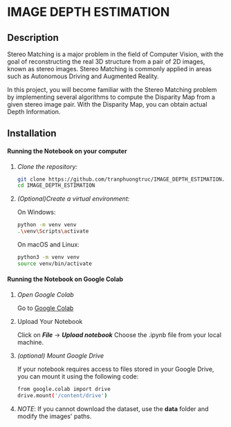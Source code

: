 # IMAGE DEPTH ESTIMATION
## Description
Stereo Matching is a major problem in the field of Computer Vision, with the goal of reconstructing the real 3D structure from a pair of 2D images, known as stereo images. Stereo Matching is commonly applied in areas such as Autonomous Driving and Augmented Reality.

In this project, you will become familiar with the Stereo Matching problem by implementing several algorithms to compute the Disparity Map from a given stereo image pair. With the Disparity Map, you can obtain actual Depth Information.

## Installation

#### Running the Notebook on your computer

1. *Clone the repository:*
    ```sh
    git clone https://github.com/tranphuongtruc/IMAGE_DEPTH_ESTIMATION.git
    cd IMAGE_DEPTH_ESTIMATION
    ```

2. *(Optional)Create a virtual environment:*
   
    On Windows:
 
    ```sh
    python -m venv venv
    .\venv\Scripts\activate
    ```

    On macOS and Linux:

    ```sh
    python3 -m venv venv
    source venv/bin/activate
    ```

#### Running the Notebook on Google Colab

1. *Open Google Colab*

    Go to [Google Colab](https://colab.google/)

2. Upload Your Notebook

    Click on ***File*** -> ***Upload notebook***
    Choose the .ipynb file from your local machine.

3. *(optional) Mount Google Drive*

    If your notebook requires access to files stored in your Google Drive, you can mount it using the following code:

    ```sh
    from google.colab import drive
    drive.mount('/content/drive')
    ```

4. *NOTE*: If you cannot download the dataset, use the **data** folder and modify the images' paths.
